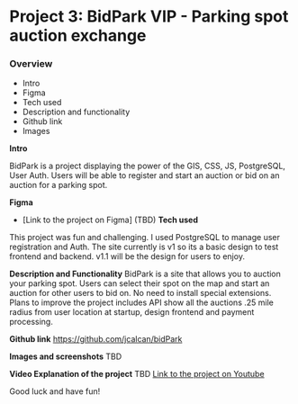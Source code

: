 # Project 3: BidPark VIP - Parking spot auction exchange

### Overview

- Intro
- Figma
- Tech used
- Description and functionality
- Github link
- Images

**Intro**

BidPark is a project displaying the power of the GIS, CSS, JS, PostgreSQL, User Auth. Users will be able to register and start an auction or bid on an auction for a parking spot.

**Figma**

- [Link to the project on Figma] (TBD)
  **Tech used**

This project was fun and challenging. I used PostgreSQL to manage user registration and Auth. The site currently is v1 so its a basic design to test frontend and backend. v1.1 will be the design for users to enjoy.

**Description and Functionality**
BidPark is a site that allows you to auction your parking spot. Users can select their spot on the map and start an auction for other users to bid on. No need to install special extensions. Plans to improve the project includes API show all the auctions .25 mile radius from user location at startup, design frontend and payment processing.

**Github link**
https://github.com/jcalcan/bidPark

**Images and screenshots**
TBD

**Video Explanation of the project**
TBD
[Link to the project on Youtube](tbd)

Good luck and have fun!
